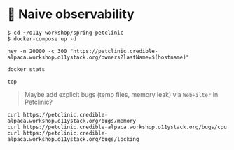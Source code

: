 # 🧐 Naive observability


```
$ cd ~/o11y-workshop/spring-petclinic
$ docker-compose up -d
```

```
hey -n 20000 -c 300 "https://petclinic.credible-alpaca.workshop.o11ystack.org/owners?lastName=$(hostname)"
```

```
docker stats
```

```
top
```

> Maybe add explicit bugs (temp files, memory leak) via
> `WebFilter` in Petclinic?

```
curl https://petclinic.credible-alpaca.workshop.o11ystack.org/bugs/memory
curl https://petclinic.credible-alpaca.workshop.o11ystack.org/bugs/cpu
curl https://petclinic.credible-alpaca.workshop.o11ystack.org/bugs/locking
```
